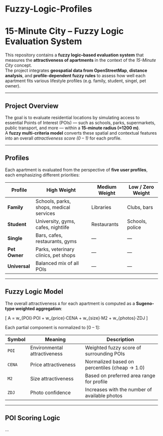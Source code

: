 # Fuzzy-Logic-Profiles

    
# 15-Minute City – Fuzzy Logic Evaluation System

This repository contains a **fuzzy logic–based evaluation system** that measures the **attractiveness of apartments** in the context of the *15-Minute City* concept.  
The project integrates **geospatial data from OpenStreetMap**, **distance analysis**, and **profile-dependent fuzzy rules** to assess how well each apartment fits various lifestyle profiles (e.g. family, student, singel, pet owner).

---

##  Project Overview

The goal is to evaluate residential locations by simulating access to essential Points of Interest (POIs) — such as schools, parks, supermarkets, public transport, and more — within a **15-minute radius (≈1200 m)**.  
A **fuzzy multi-criteria model** converts these spatial and contextual features into an overall *attractiveness score (0 – 1)* for each profile.

---

##  Profiles

Each apartment is evaluated from the perspective of **five user profiles**, each emphasizing different priorities:

| Profile | High Weight | Medium Weight | Low / Zero Weight |
|----------|--------------|----------------|-------------------|
| **Family** | Schools, parks, shops, medical services | Libraries | Clubs, bars |
| **Student** | University, gyms, cafes, nightlife | Restaurants | Schools, police |
| **Single** | Bars, cafes, restaurants, gyms | — | — |
| **Pet Owner** | Parks, veterinary clinics, pet shops | — | — |
| **Universal** | Balanced mix of all POIs | — | — |

---

##  Fuzzy Logic Model

The overall attractiveness `A` for each apartment is computed as a **Sugeno-type weighted aggregation**:

\[
A = w_{POI}·POI + w_{price}·CENA + w_{size}·M2 + w_{photos}·ZDJ
\]

Each partial component is normalized to [0 – 1]:

| Symbol | Meaning | Description |
|---------|----------|-------------|
| `POI` | Environmental attractiveness | Weighted fuzzy score of surrounding POIs |
| `CENA` | Price attractiveness | Normalized based on percentiles (cheap → 1.0) |
| `M2` | Size attractiveness | Based on preferred area range for profile |
| `ZDJ` | Photo confidence | Increases with the number of available photos |

---

##  POI Scoring Logic
...
